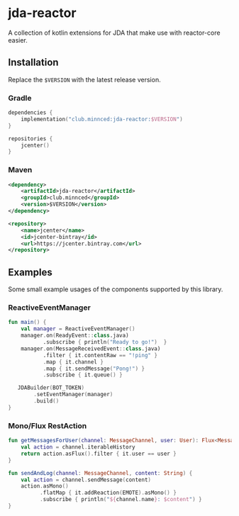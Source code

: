 
# jda-reactor

A collection of kotlin extensions for JDA that make use with reactor-core easier.

## Installation

Replace the `$VERSION` with the latest release version.

### Gradle

```kotlin
dependencies {
    implementation("club.minnced:jda-reactor:$VERSION")
}

repositories {
    jcenter()
}
```

### Maven

```xml
<dependency>
    <artifactId>jda-reactor</artifactId>
    <groupId>club.minnced</groupId>
    <version>$VERSION</version>
</dependency>
```

```xml
<repository>
    <name>jcenter</name>
    <id>jcenter-bintray</id>
    <url>https://jcenter.bintray.com</url>
</repository>
```

## Examples

Some small example usages of the components supported by this library.

### ReactiveEventManager

```kotlin
fun main() {
    val manager = ReactiveEventManager()
    manager.on(ReadyEvent::class.java)
           .subscribe { println("Ready to go!")  }
    manager.on(MessageReceivedEvent::class.java)
           .filter { it.contentRaw == "!ping" }
           .map { it.channel }
           .map { it.sendMessage("Pong!") }
           .subscribe { it.queue() }

   JDABuilder(BOT_TOKEN)
        .setEventManager(manager)
        .build()
}
```

### Mono/Flux RestAction

```kotlin
fun getMessagesForUser(channel: MessageChannel, user: User): Flux<Message> {
    val action = channel.iterableHistory
    return action.asFlux().filter { it.user == user }
}
```

```kotlin
fun sendAndLog(channel: MessageChannel, content: String) {
    val action = channel.sendMessage(content)
    action.asMono()
          .flatMap { it.addReaction(EMOTE).asMono() }
          .subscribe { println("${channel.name}: $content") }
}
```
